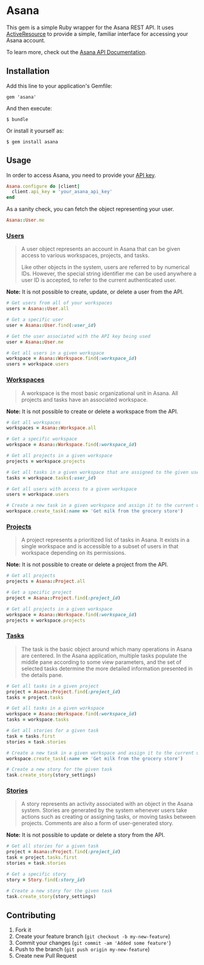 # Asana

This gem is a simple Ruby wrapper for the Asana REST API. It uses
[ActiveResource][] to provide a simple, familiar interface for accessing
your Asana account.

To learn more, check out the [Asana API Documentation][].

## Installation

Add this line to your application's Gemfile:

    gem 'asana'

And then execute:

    $ bundle

Or install it yourself as:

    $ gem install asana

## Usage

In order to access Asana, you need to provide your [API key][].


```ruby
Asana.configure do |client|
  client.api_key = 'your_asana_api_key'
end
```

As a sanity check, you can fetch the object representing your user.

```ruby
Asana::User.me
```

### [Users][]

> A user object represents an account in Asana that can be given access to
> various workspaces, projects, and tasks.
> 
> Like other objects in the system, users are referred to by numerical IDs.
> However, the special string identifier me can be used anywhere a user ID is
> accepted, to refer to the current authenticated user.

**Note:** It is not possible to create, update, or delete a user from
the API.

```ruby
# Get users from all of your workspaces
users = Asana::User.all

# Get a specific user
user = Asana::User.find(:user_id)

# Get the user associated with the API key being used
user = Asana::User.me

# Get all users in a given workspace
workspace = Asana::Workspace.find(:workspace_id)
users = workspace.users
```

### [Workspaces][]

> A workspace is the most basic organizational unit in Asana. All projects
> and tasks have an associated workspace.

**Note:** It is not possible to create or delete a workspace from the API.

```ruby
# Get all workspaces
workspaces = Asana::Workspace.all

# Get a specific workspace
workspace = Asana::Workspace.find(:workspace_id)

# Get all projects in a given workspace
projects = workspace.projects

# Get all tasks in a given workspace that are assigned to the given user
tasks = workspace.tasks(:user_id)

# Get all users with access to a given workspace
users = workspace.users

# Create a new task in a given workspace and assign it to the current user
workspace.create_task(:name => 'Get milk from the grocery store')
```

### [Projects][]

> A project represents a prioritized list of tasks in Asana. It exists in a
> single workspace and is accessible to a subset of users in that workspace
> depending on its permissions.

**Note:** It is not possible to create or delete a project from the API.

```ruby
# Get all projects
projects = Asana::Project.all

# Get a specific project
project = Asana::Project.find(:project_id)

# Get all projects in a given workspace
workspace = Asana::Workspace.find(:workspace_id)
projects = workspace.projects
```

### [Tasks][]

> The task is the basic object around which many operations in Asana are
> centered. In the Asana application, multiple tasks populate the middle
> pane according to some view parameters, and the set of selected tasks
> determine the more detailed information presented in the details pane.

```ruby
# Get all tasks in a given project
project = Asana::Project.find(:project_id)
tasks = project.tasks

# Get all tasks in a given workspace
workspace = Asana::Workspace.find(:workspace_id)
tasks = workspace.tasks

# Get all stories for a given task
task = tasks.first
stories = task.stories

# Create a new task in a given workspace and assign it to the current user
workspace.create_task(:name => 'Get milk from the grocery store')

# Create a new story for the given task
task.create_story(story_settings)
```

### [Stories][]

> A story represents an activity associated with an object in the Asana
> system. Stories are generated by the system whenever users take actions
> such as creating or assigning tasks, or moving tasks between projects.
> Comments are also a form of user-generated story.

**Note:** It is not possible to update or delete a story from the API.

```ruby
# Get all stories for a given task
project = Asana::Project.find(:project_id)
task = project.tasks.first
stories = task.stories

# Get a specific story
story = Story.find(:story_id)

# Create a new story for the given task
task.create_story(story_settings)
```

## Contributing

1. Fork it
2. Create your feature branch (`git checkout -b my-new-feature`)
3. Commit your changes (`git commit -am 'Added some feature'`)
4. Push to the branch (`git push origin my-new-feature`)
5. Create new Pull Request

[API key]: http://app.asana.com/-/account_api
[ActiveResource]: http://api.rubyonrails.org/classes/ActiveResource/Base.html
[Asana API Documentation]: http://developer.asana.com/documentation/
[Users]: http://developer.asana.com/documentation/#users
[Workspaces]: http://developer.asana.com/documentation/#workspaces
[Projects]: http://developer.asana.com/documentation/#projects
[Tasks]: http://developer.asana.com/documentation/#tasks
[Stories]: http://developer.asana.com/documentation/#stories
